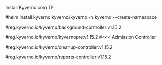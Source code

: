Install Kyverno com TF

#helm install kyverno kyverno/kyverno -n kyverno --create-namespace


#reg.kyverno.io/kyverno/background-controller:v1.15.2

#reg.kyverno.io/kyverno/kyvernopre:v1.15.2  #<<<  Admission Controller

#reg.kyverno.io/kyverno/cleanup-controller:v1.15.2

#reg.kyverno.io/kyverno/reports-controller:v1.15.2
